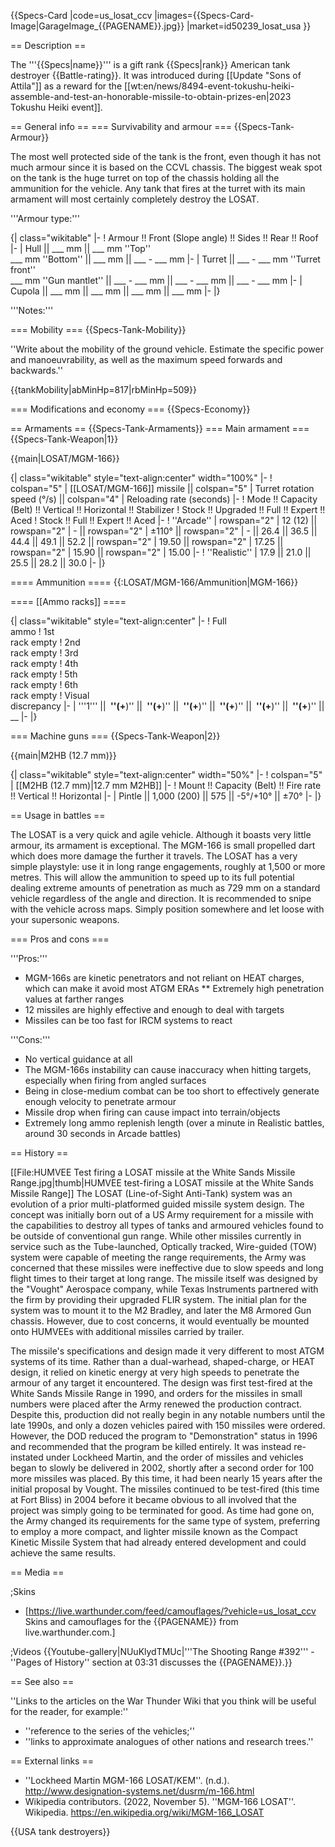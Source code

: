 {{Specs-Card
|code=us_losat_ccv
|images={{Specs-Card-Image|GarageImage_{{PAGENAME}}.jpg}}
|market=id50239_losat_usa
}}

== Description ==
<!-- ''In the description, the first part should be about the history of the creation and combat usage of the vehicle, as well as its key features. In the second part, tell the reader about the ground vehicle in the game. Insert a screenshot of the vehicle, so that if the novice player does not remember the vehicle by name, he will immediately understand what kind of vehicle the article is talking about.'' -->
The '''{{Specs|name}}''' is a gift rank {{Specs|rank}} American tank destroyer {{Battle-rating}}. It was introduced during [[Update "Sons of Attila"]] as a reward for the [[wt:en/news/8494-event-tokushu-heiki-assemble-and-test-an-honorable-missile-to-obtain-prizes-en|2023 Tokushu Heiki event]].

== General info ==
=== Survivability and armour ===
{{Specs-Tank-Armour}}
<!-- ''Describe armour protection. Note the most well protected and key weak areas. Appreciate the layout of modules as well as the number and location of crew members. Is the level of armour protection sufficient, is the placement of modules helpful for survival in combat? If necessary use a visual template to indicate the most secure and weak zones of the armour.'' -->
The most well protected side of the tank is the front, even though it has not much armour since it is based on the CCVL chassis. The biggest weak spot on the tank is the huge turret on top of the chassis holding all the ammunition for the vehicle. Any tank that fires at the turret with its main armament will most certainly completely destroy the LOSAT.

'''Armour type:''' <!-- The types of armour present on the vehicle and their general locations -->
<!-- Example: * Rolled homogeneous armour (Front, Side, Rear, Hull roof)
* Cast homogeneous armour (Turret, Transmission area) -->

{| class="wikitable"
|-
! Armour !! Front (Slope angle) !! Sides !! Rear !! Roof
|-
| Hull || ___ mm || ___ mm ''Top'' <br> ___ mm ''Bottom'' || ___ mm || ___ - ___ mm
|-
| Turret || ___ - ___ mm ''Turret front'' <br> ___ mm ''Gun mantlet'' || ___ - ___ mm || ___ - ___ mm || ___ - ___ mm
|-
| Cupola || ___ mm || ___ mm || ___ mm || ___ mm
|-
|}

'''Notes:''' <!-- Any additional notes which the user needs to be aware of -->
<!-- Example: * Suspension wheels are 20 mm thick, tracks are 30 mm thick, and torsion bars are 60 mm thick. -->

=== Mobility ===
{{Specs-Tank-Mobility}}
<!-- ''Write about the mobility of the ground vehicle. Estimate the specific power and manoeuvrability, as well as the maximum speed forwards and backwards.'' -->
''Write about the mobility of the ground vehicle. Estimate the specific power and manoeuvrability, as well as the maximum speed forwards and backwards.''

{{tankMobility|abMinHp=817|rbMinHp=509}}

=== Modifications and economy ===
{{Specs-Economy}}

== Armaments ==
{{Specs-Tank-Armaments}}
=== Main armament ===
{{Specs-Tank-Weapon|1}}
<!-- ''Give the reader information about the characteristics of the main gun. Assess its effectiveness in a battle based on the reloading speed, ballistics and the power of shells. Do not forget about the flexibility of the fire, that is how quickly the cannon can be aimed at the target, open fire on it and aim at another enemy. Add a link to the main article on the gun: <code><nowiki>{{main|Name of the weapon}}</nowiki></code>. Describe in general terms the ammunition available for the main gun. Give advice on how to use them and how to fill the ammunition storage.'' -->
{{main|LOSAT/MGM-166}}

{| class="wikitable" style="text-align:center" width="100%"
|-
! colspan="5" | [[LOSAT/MGM-166]] missile || colspan="5" | Turret rotation speed (°/s) || colspan="4" | Reloading rate (seconds)
|-
! Mode !! Capacity (Belt) !! Vertical !! Horizontal !! Stabilizer
! Stock !! Upgraded !! Full !! Expert !! Aced
! Stock !! Full !! Expert !! Aced
|-
! ''Arcade''
| rowspan="2" | 12 (12) || rowspan="2" | - || rowspan="2" | ±110° || rowspan="2" | - || 26.4 || 36.5 || 44.4 || 49.1 || 52.2 || rowspan="2" | 19.50 || rowspan="2" | 17.25 || rowspan="2" | 15.90 || rowspan="2" | 15.00
|-
! ''Realistic''
| 17.9 || 21.0 || 25.5 || 28.2 || 30.0
|-
|}

==== Ammunition ====
{{:LOSAT/MGM-166/Ammunition|MGM-166}}

==== [[Ammo racks]] ====
<!-- [[File:Ammoracks_{{PAGENAME}}.png|right|thumb|x250px|[[Ammo racks]] of the {{PAGENAME}}]] -->
<!-- '''Last updated:''' -->
{| class="wikitable" style="text-align:center"
|-
! Full<br>ammo
! 1st<br>rack empty
! 2nd<br>rack empty
! 3rd<br>rack empty
! 4th<br>rack empty
! 5th<br>rack empty
! 6th<br>rack empty
! Visual<br>discrepancy
|-
| '''1''' || __&nbsp;''(+__)'' || __&nbsp;''(+__)'' || __&nbsp;''(+__)'' || __&nbsp;''(+__)'' || __&nbsp;''(+__)'' || __&nbsp;''(+__)'' || __
|-
|}

=== Machine guns ===
{{Specs-Tank-Weapon|2}}
<!-- ''Offensive and anti-aircraft machine guns not only allow you to fight some aircraft but also are effective against lightly armoured vehicles. Evaluate machine guns and give recommendations on its use.'' -->
{{main|M2HB (12.7 mm)}}

{| class="wikitable" style="text-align:center" width="50%"
|-
! colspan="5" | [[M2HB (12.7 mm)|12.7 mm M2HB]]
|-
! Mount !! Capacity (Belt) !! Fire rate !! Vertical !! Horizontal
|-
| Pintle || 1,000 (200) || 575 || -5°/+10° || ±70°
|-
|}

== Usage in battles ==
<!-- ''Describe the tactics of playing in the vehicle, the features of using vehicles in the team and advice on tactics. Refrain from creating a "guide" - do not impose a single point of view but instead give the reader food for thought. Describe the most dangerous enemies and give recommendations on fighting them. If necessary, note the specifics of the game in different modes (AB, RB, SB).'' -->
The LOSAT is a very quick and agile vehicle. Although it boasts very little armour, its armament is exceptional. The MGM-166 is small propelled dart which does more damage the further it travels. The LOSAT has a very simple playstyle: use it in long range engagements, roughly at 1,500 or more metres. This will allow the ammunition to speed up to its full potential dealing extreme amounts of penetration as much as 729 mm on a standard vehicle regardless of the angle and direction. It is recommended to snipe with the vehicle across maps. Simply position somewhere and let loose with your supersonic weapons.

=== Pros and cons ===
<!-- ''Summarise and briefly evaluate the vehicle in terms of its characteristics and combat effectiveness. Mark its pros and cons in a bulleted list. Try not to use more than 6 points for each of the characteristics. Avoid using categorical definitions such as "bad", "good" and the like - use substitutions with softer forms such as "inadequate" and "effective".'' -->

'''Pros:'''

* MGM-166s are kinetic penetrators and not reliant on HEAT charges, which can make it avoid most ATGM ERAs
** Extremely high penetration values at farther ranges
* 12 missiles are highly effective and enough to deal with targets
* Missiles can be too fast for IRCM systems to react

'''Cons:'''

* No vertical guidance at all
* The MGM-166s instability can cause inaccuracy when hitting targets, especially when firing from angled surfaces
* Being in close-medium combat can be too short to effectively generate enough velocity to penetrate armour
* Missile drop when firing can cause impact into terrain/objects
* Extremely long ammo replenish length (over a minute in Realistic battles, around 30 seconds in Arcade battles)

== History ==
<!-- ''Describe the history of the creation and combat usage of the vehicle in more detail than in the introduction. If the historical reference turns out to be too long, take it to a separate article, taking a link to the article about the vehicle and adding a block "/History" (example: <nowiki>https://wiki.warthunder.com/(Vehicle-name)/History</nowiki>) and add a link to it here using the <code>main</code> template. Be sure to reference text and sources by using <code><nowiki><ref></ref></nowiki></code>, as well as adding them at the end of the article with <code><nowiki><references /></nowiki></code>. This section may also include the vehicle's dev blog entry (if applicable) and the in-game encyclopedia description (under <code><nowiki>=== In-game description ===</nowiki></code>, also if applicable).'' -->
[[File:HUMVEE Test firing a LOSAT missile at the White Sands Missile Range.jpg|thumb|HUMVEE test-firing a LOSAT missile at the White Sands Missile Range]]
The LOSAT (Line-of-Sight Anti-Tank) system was an evolution of a prior multi-platformed guided missile system design. The concept was initially born out of a US Army requirement for a missile with the capabilities to destroy all types of tanks and armoured vehicles found to be outside of conventional gun range. While other missiles currently in service such as the Tube-launched, Optically tracked, Wire-guided (TOW) system were capable of meeting the range requirements, the Army was concerned that these missiles were ineffective due to slow speeds and long flight times to their target at long range. The missile itself was designed by the "Vought" Aerospace company, while Texas Instruments partnered with the firm by providing their upgraded FLIR system. The initial plan for the system was to mount it to the M2 Bradley, and later the M8 Armored Gun chassis. However, due to cost concerns, it would eventually be mounted onto HUMVEEs with additional missiles carried by trailer.

The missile's specifications and design made it very different to most ATGM systems of its time. Rather than a dual-warhead, shaped-charge, or HEAT design, it relied on kinetic energy at very high speeds to penetrate the armour of any target it encountered. The design was first test-fired at the White Sands Missile Range in 1990, and orders for the missiles in small numbers were placed after the Army renewed the production contract. Despite this, production did not really begin in any notable numbers until the late 1990s, and only a dozen vehicles paired with 150 missiles were ordered. However, the DOD reduced the program to "Demonstration" status in 1996 and recommended that the program be killed entirely. It was instead re-instated under Lockheed Martin, and the order of missiles and vehicles began to slowly be delivered in 2002, shortly after a second order for 100 more missiles was placed. By this time, it had been nearly 15 years after the initial proposal by Vought. The missiles continued to be test-fired (this time at Fort Bliss) in 2004 before it became obvious to all involved that the project was simply going to be terminated for good. As time had gone on, the Army changed its requirements for the same type of system, preferring to employ a more compact, and lighter missile known as the Compact Kinetic Missile System that had already entered development and could achieve the same results.

== Media ==
<!-- ''Excellent additions to the article would be video guides, screenshots from the game, and photos.'' -->

;Skins
* [https://live.warthunder.com/feed/camouflages/?vehicle=us_losat_ccv Skins and camouflages for the {{PAGENAME}} from live.warthunder.com.]

;Videos
{{Youtube-gallery|NUuKlydTMUc|'''The Shooting Range #392''' - ''Pages of History'' section at 03:31 discusses the {{PAGENAME}}.}}

== See also ==
<!-- ''Links to the articles on the War Thunder Wiki that you think will be useful for the reader, for example:''
* ''reference to the series of the vehicles;''
* ''links to approximate analogues of other nations and research trees.'' -->
''Links to the articles on the War Thunder Wiki that you think will be useful for the reader, for example:''

* ''reference to the series of the vehicles;''
* ''links to approximate analogues of other nations and research trees.''

== External links ==
<!-- ''Paste links to sources and external resources, such as:''
* ''topic on the official game forum;''
* ''other literature.'' -->

* ''Lockheed Martin MGM-166 LOSAT/KEM''. (n.d.). <nowiki>http://www.designation-systems.net/dusrm/m-166.html</nowiki>
* Wikipedia contributors. (2022, November 5). ''MGM-166 LOSAT''. Wikipedia. <nowiki>https://en.wikipedia.org/wiki/MGM-166_LOSAT</nowiki>

{{USA tank destroyers}}